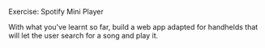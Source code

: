 Exercise: Spotify Mini Player

With what you've learnt so far, build a web app adapted for handhelds that will let the user search for a song and play it.